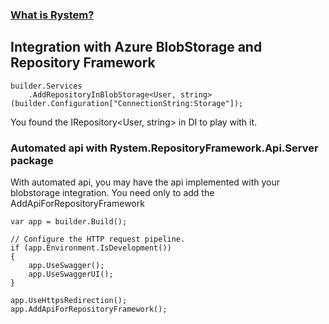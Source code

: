 ﻿### [What is Rystem?](https://github.com/KeyserDSoze/RystemV3)

## Integration with Azure BlobStorage and Repository Framework

    builder.Services
        .AddRepositoryInBlobStorage<User, string>(builder.Configuration["ConnectionString:Storage"]);

You found the IRepository<User, string> in DI to play with it.

### Automated api with Rystem.RepositoryFramework.Api.Server package
With automated api, you may have the api implemented with your blobstorage integration.
You need only to add the AddApiForRepositoryFramework

    var app = builder.Build();

    // Configure the HTTP request pipeline.
    if (app.Environment.IsDevelopment())
    {
        app.UseSwagger();
        app.UseSwaggerUI();
    }

    app.UseHttpsRedirection();
    app.AddApiForRepositoryFramework();
